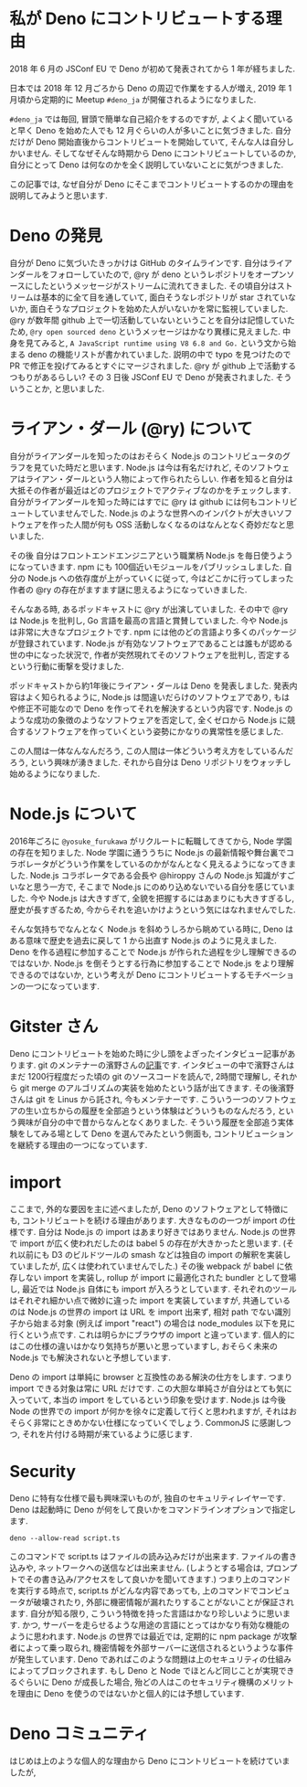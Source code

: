 # 私が Deno にコントリビュートする理由

2018 年 6 月の JSConf EU で Deno が初めて発表されてから 1 年が経ちました.

日本では 2018 年 12 月ごろから Deno の周辺で作業をする人が増え, 2019 年 1 月頃から定期的に Meetup `#deno_ja` が開催されるようになりました.

`#deno_ja` では毎回, 冒頭で簡単な自己紹介をするのですが, よくよく聞いていると早く Deno を始めた人でも 12 月ぐらいの人が多いことに気づきました. 自分だけが Deno 開始直後からコントリビュートを開始していて, そんな人は自分しかいません. そしてなぜそんな時期から Deno にコントリビュートしているのか, 自分にとって Deno は何なのかを全く説明していないことに気がつきました.

この記事では, なぜ自分が Deno にそこまでコントリビュートするのかの理由を説明してみようと思います.

# Deno の発見

自分が Deno に気づいたきっかけは GitHub のタイムラインです. 自分はライアンダールをフォローしていたので, @ry が deno というレポジトリをオープンソースにしたというメッセージがストリームに流れてきました. その頃自分はストリームは基本的に全て目を通していて, 面白そうなレポジトリが star されていないか, 面白そうなプロジェクトを始めた人がいないかを常に監視していました. @ry が数年間 github 上で一切活動していないということを自分は記憶していたため, `@ry open sourced deno` というメッセージはかなり異様に見えました. 中身を見てみると, `A JavaScript runtime using V8 6.8 and Go.` という文から始まる deno の機能リストが書かれていました. 説明の中で typo を見つけたので PR で修正を投げてみるとすぐにマージされました. @ry が github 上で活動するつもりがあるらしい? その 3 日後 JSConf EU で Deno が発表されました. そういうことか, と思いました.

# ライアン・ダール (@ry) について

自分がライアンダールを知ったのはおそらく Node.js のコントリビュータのグラフを見ていた時だと思います. Node.js は今は有名だけれど, そのソフトウェアはライアン・ダールという人物によって作られたらしい. 作者を知ると自分は大抵その作者が最近はどのプロジェクトでアクティブなのかをチェックします. 自分がライアンダールを知った時にはすでに @ry は github には何もコントリビュートしていませんでした. Node.js のような世界へのインパクトが大きいソフトウェアを作った人間が何も OSS 活動しなくなるのはなんとなく奇妙だなと思いました.

その後 自分はフロントエンドエンジニアという職業柄 Node.js を毎日使うようになっていきます. npm にも 100個近いモジュールをパブリッシュしました. 自分の Node.js への依存度が上がっていくに従って, 今はどこかに行ってしまった作者の @ry の存在がますます謎に思えるようになっていきました.

そんなある時, あるポッドキャストに @ry が出演していました. その中で @ry は Node.js を批判し, Go 言語を最高の言語と賞賛していました. 今や Node.js は非常に大きなプロジェクトです. npm には他のどの言語より多くのパッケージが登録されています. Node.js が有効なソフトウェアであることは誰もが認める世の中になった状況で, 作者が突然現れてそのソフトウェアを批判し, 否定するという行動に衝撃を受けました.

ポッドキャストから約1年後にライアン・ダールは Deno を発表しました. 発表内容はよく知られるように, Node.js は間違いだらけのソフトウェアであり, もはや修正不可能なので Deno を作ってそれを解決するという内容です. Node.js のような成功の象徴のようなソフトウェアを否定して, 全くゼロから Node.js に競合するソフトウェアを作っていくという姿勢にかなりの異常性を感じました.

この人間は一体なんなんだろう, この人間は一体どういう考え方をしているんだろう, という興味が湧きました. それから自分は Deno リポジトリをウォッチし始めるようになりました.

# Node.js について

2016年ごろに `@yosuke_furukawa` がリクルートに転職してきてから, Node 学園の存在を知りました. Node 学園に通ううちに Node.js の最新情報や舞台裏でコラボレータがどういう作業をしているのかがなんとなく見えるようになってきました. Node.js コラボレータである会長や @hiroppy さんの Node.js 知識がすごいなと思う一方で, そこまで Node.js にのめり込めないでいる自分を感じていました. 今や Node.js は大きすぎて, 全貌を把握するにはあまりにも大きすぎるし, 歴史が長すぎるため, 今からそれを追いかけようという気にはなれませんでした.

そんな気持ちでなんとなく Node.js を斜めうしろから眺めている時に, Deno はある意味で歴史を過去に戻して 1 から出直す Node.js のように見えました. Deno を作る過程に参加することで Node.js が作られた過程を少し理解できるのではないか. Node.js を倒そうとする行為に参加することで Node.js をより理解できるのではないか, という考えが Deno にコントリビュートするモチベーションの一つになっています.

# Gitster さん

Deno にコントリビュートを始めた時に少し頭をよぎったインタビュー記事があります. git のメンテナーの濱野さんの[記事](https://gihyo.jp/dev/serial/01/alpha-geek/0040)です. インタビューの中で濱野さんはまだ 1200行程度だった頃の git のソースコードを読んで, 2時間で理解し, それから git merge のアルゴリズムの実装を始めたという話が出てきます. その後濱野さんは git を Linus から託され, 今もメンテナーです. こういう一つのソフトウェアの生い立ちからの履歴を全部追うという体験はどういうものなんだろう, という興味が自分の中で昔からなんとなくありました. そういう履歴を全部追う実体験をしてみる場として Deno を選んでみたという側面も, コントリビューションを継続する理由の一つになっています.

# import

ここまで, 外的な要因を主に述べましたが, Deno のソフトウェアとして特徴にも, コントリビュートを続ける理由があります. 大きなものの一つが import の仕様です. 自分は Node.js の import はあまり好きではありません. Node.js の世界で import が広く使われだしたのは babel 5 の存在が大きかったと思います. (それ以前にも D3 のビルドツールの smash などは独自の import の解釈を実装していましたが, 広くは使われていませんでした.) その後 webpack が babel に依存しない import を実装し, rollup が import に最適化された bundler として登場し, 最近では Node.js 自体にも import が入ろうとしています. それぞれのツールはそれぞれ細かい点で微妙に違った import を実装していますが, 共通しているのは Node.js の世界の import は URL を import 出来ず, 相対 path でない識別子から始まる対象 (例えば import "react") の場合は node_modules 以下を見に行くという点です. これは明らかにブラウザの import と違っています. 個人的にはこの仕様の違いはかなり気持ちが悪いと思っていますし, おそらく未来の Node.js でも解決されないと予想しています.

Deno の import は単純に browser と互換性のある解決の仕方をします. つまり import できる対象は常に URL だけです. この大胆な単純さが自分はとても気に入っていて, 本当の import をしているという印象を受けます. Node.js は今後 Node の世界での import が何かを徐々に定義して行くと思われますが, それはおそらく非常にときめかない仕様になっていくでしょう. CommonJS に感謝しつつ, それを片付ける時期が来ているように感じます.

# Security

Deno に特有な仕様で最も興味深いものが, 独自のセキュリティレイヤーです. Deno は起動時に Deno が何をして良いかをコマンドラインオプションで指定します.

```
deno --allow-read script.ts
```

このコマンドで script.ts はファイルの読み込みだけが出来ます. ファイルの書き込みや, ネットワークへの送信などは出来ません. (しようとする場合は, プロンプトでその書き込み/アクセスをして良いかを聞いてきます.) つまり上のコマンドを実行する時点で, script.ts がどんな内容であっても, 上のコマンドでコンピュータが破壊されたり, 外部に機密情報が漏れたりすることがないことが保証されます. 自分が知る限り, こういう特徴を持った言語はかなり珍しいように思います. かつ, サーバーを走らせるような用途の言語にとってはかなり有効な機能のように思われます. Node.js の世界では最近では, 定期的に npm package が攻撃者によって乗っ取られ, 機密情報を外部サーバーに送信されるというような事件が発生しています. Deno であればこのような問題は上のセキュリティの仕組みによってブロックされます. もし Deno と Node でほとんど同じことが実現できるぐらいに Deno が成長した場合, 殆どの人はこのセキュリティ機構のメリットを理由に Deno を使うのではないかと個人的には予想しています.

# Deno コミュニティ

はじめは上のような個人的な理由から Deno にコントリビュートを続けていましたが,
